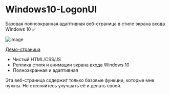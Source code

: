 # Windows10-LogonUI  
Базовая полноэкранная адаптивная веб-страница в стиле экрана входа Windows 10  ✅

![image](preview.png)  

[Демо-страница](https://romchik771.github.io/Windows10-LogonUI/)  

* Чистый HTML/CSS/JS  
* Реплика стиля и анимации экрана входа Windows 10  
* Полноэкранная и адаптивная  

Эта веб-страница содержит только базовые функции, которые мне нужны. Не стесняйтесь улучшать её и делать своей.  
